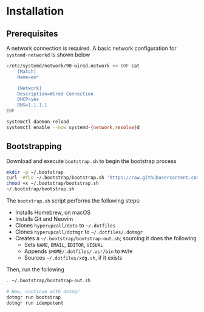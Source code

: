 # Installation

## Prerequisites

A network connection is required. A basic network configuration for `systemd-networkd` is shown below

```sh
>/etc/systemd/network/90-wired.network <<-EOF cat
	[Match]
	Name=en*

	[Network]
	Description=Wired Connection
	DHCP=yes
	DNS=1.1.1.1
EOF

systemctl daemon-reload
systemctl enable --now systemd-{network,resolve}d
```

## Bootstrapping

Download and execute `bootstrap.sh` to begin the bootstrap process

```sh
mkdir -p ~/.bootstrap
curl -#fLo ~/.bootstrap/bootstrap.sh 'https://raw.githubusercontent.com/hyperupcall/dots/trunk/dotmgr/bootstrap.sh'
chmod +x ~/.bootstrap/bootstrap.sh
~/.bootstrap/bootstrap.sh
```

The `bootstrap.sh` script performs the following steps:

- Installs Homebrew, on macOS
- Installs Git and Neovim
- Clones `hyperupcall/dots` to `~/.dotfiles`
- Clones `hyperupcall/dotmgr` to `~/.dotfiles/.dotmgr`
- Creates a `~/.bootstrap/bootstrap-out.sh`; sourcing it does the following
  - Sets `NAME`, `EMAIL`, `EDITOR`, `VISUAL`
  - Appends `$HOME/.dotfiles/.usr/bin` to `PATH`
  - Sources `~/.dotfiles/xdg.sh`, if it exists

Then, run the following

```sh
. ~/.bootstrap/bootstrap-out.sh

# Now, continue with dotmgr
dotmgr run bootstrap
dotmgr run idempotent
```
